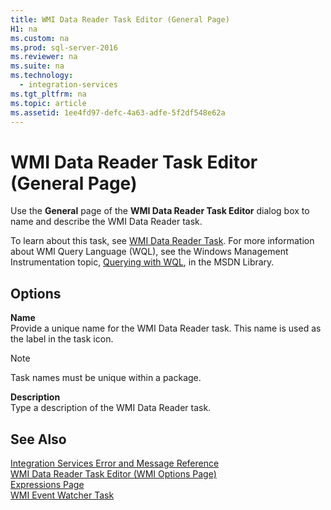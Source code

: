 ```yaml
---
title: WMI Data Reader Task Editor (General Page)
H1: na
ms.custom: na
ms.prod: sql-server-2016
ms.reviewer: na
ms.suite: na
ms.technology: 
  - integration-services
ms.tgt_pltfrm: na
ms.topic: article
ms.assetid: 1ee4fd97-defc-4a63-adfe-5f2df548e62a
---
```

# WMI Data Reader Task Editor (General Page)
  Use the **General** page of the **WMI Data Reader Task Editor** dialog box to name and describe the WMI Data Reader task.  
  
 To learn about this task, see [WMI Data Reader Task](../../Topics/TopicNameNotContainA/WMI-Data-Reader-Task.md). For more information about WMI Query Language (WQL), see the Windows Management Instrumentation topic, [Querying with WQL](http://go.microsoft.com/fwlink/?LinkId=79045), in the MSDN Library.  
  
## Options  
 **Name**  
 Provide a unique name for the WMI Data Reader task. This name is used as the label in the task icon.  
  
> [!NOTE]  
>  Task names must be unique within a package.  
  
 **Description**  
 Type a description of the WMI Data Reader task.  
  
## See Also  
 [Integration Services Error and Message Reference](../../Topics/TopicNameNotContainA/Integration-Services-Error-and-Message-Reference.md)   
 [WMI Data Reader Task Editor &#40;WMI Options Page&#41;](../../Topics/TopicNameNotContainA/WMI-Data-Reader-Task-Editor--WMI-Options-Page-.md)   
 [Expressions Page](../../Topics/TopicNameNotContainA/Expressions-Page.md)   
 [WMI Event Watcher Task](../../Topics/TopicNameNotContainA/WMI-Event-Watcher-Task.md)  
  
  